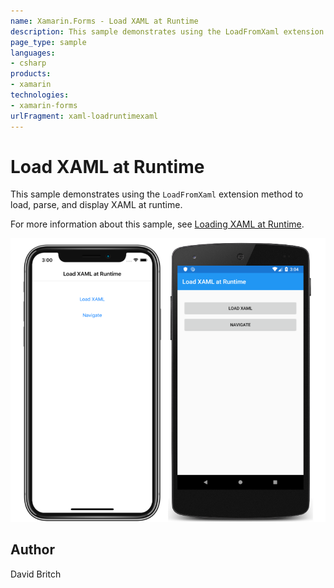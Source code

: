 ```yaml
---
name: Xamarin.Forms - Load XAML at Runtime
description: This sample demonstrates using the LoadFromXaml extension method to load, parse, and display XAML at runtime.
page_type: sample
languages:
- csharp
products:
- xamarin
technologies:
- xamarin-forms
urlFragment: xaml-loadruntimexaml
---
```

# Load XAML at Runtime

This sample demonstrates using the `LoadFromXaml` extension method to load, parse, and display XAML at runtime.

For more information about this sample, see [Loading XAML at Runtime](https://docs.microsoft.com/en-gb/xamarin/xamarin-forms/xaml/runtime-load).

![Load XAML at Runtime application screenshot](Screenshots/01All.png "Load XAML at Runtime application screenshot")

## Author

David Britch
